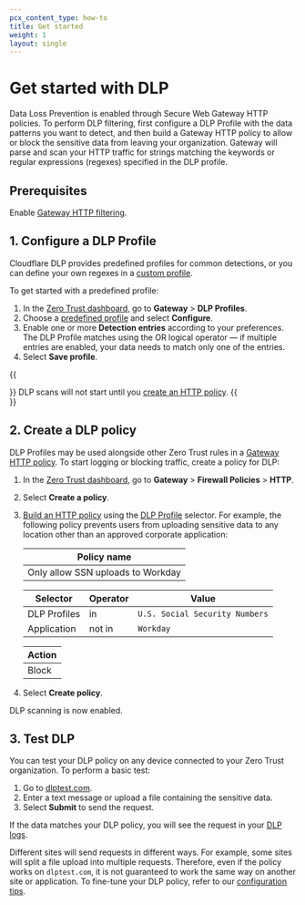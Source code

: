 ```yaml
---
pcx_content_type: how-to
title: Get started
weight: 1
layout: single
---
```


# Get started with DLP

Data Loss Prevention is enabled through Secure Web Gateway HTTP policies. To perform DLP filtering, first configure a DLP Profile with the data patterns you want to detect, and then build a Gateway HTTP policy to allow or block the sensitive data from leaving your organization. Gateway will parse and scan your HTTP traffic for strings matching the keywords or regular expressions (regexes) specified in the DLP profile.

## Prerequisites

Enable [Gateway HTTP filtering](/cloudflare-one/policies/filtering/initial-setup/http/).

## 1. Configure a DLP Profile

Cloudflare DLP provides predefined profiles for common detections, or you can define your own regexes in a [custom profile](/cloudflare-one/policies/data-loss-prevention/custom-profile/).

To get started with a predefined profile:

1. In the [Zero Trust dashboard](https://dash.teams.cloudflare.com), go to **Gateway** > **DLP Profiles**.
2. Choose a [predefined profile](/cloudflare-one/policies/data-loss-prevention/predefined-profiles/) and select **Configure**.
3. Enable one or more **Detection entries** according to your preferences. The DLP Profile matches using the OR logical operator — if multiple entries are enabled, your data needs to match only one of the entries.
4. Select **Save profile**.

{{<Aside type="warning" header="Important">}}
DLP scans will not start until you [create an HTTP policy](#2-create-a-dlp-policy).
{{</Aside>}}

## 2. Create a DLP policy

DLP Profiles may be used alongside other Zero Trust rules in a [Gateway HTTP policy](/cloudflare-one/policies/filtering/http-policies/). To start logging or blocking traffic, create a policy for DLP:

1. In the [Zero Trust dashboard](https://dash.teams.cloudflare.com), go to **Gateway** > **Firewall Policies** > **HTTP**.
2. Select **Create a policy**.
3. [Build an HTTP policy](/cloudflare-one/policies/filtering/http-policies/) using the [DLP Profile](/cloudflare-one/policies/filtering/http-policies/#dlp-profile) selector. For example, the following policy prevents users from uploading sensitive data to any location other than an approved corporate application:

    | Policy name |
    | ---- |
    | Only allow SSN uploads to Workday |

    | Selector | Operator | Value |
    | - | - | - |
    | DLP Profiles | in | `U.S. Social Security Numbers` |
    | Application  | not in | `Workday` |

    |Action|
    |------|
    |Block |

4. Select **Create policy**.

DLP scanning is now enabled.

## 3. Test DLP

You can test your DLP policy on any device connected to your Zero Trust organization. To perform a basic test:

1. Go to [dlptest.com](http://dlptest.com/http-post/).
2. Enter a text message or upload a file containing the sensitive data.
3. Select **Submit** to send the request.

If the data matches your DLP policy, you will see the request in your [DLP logs](/cloudflare-one/policies/data-loss-prevention/dlp-logs/).

Different sites will send requests in different ways. For example, some sites will split a file upload into multiple requests. Therefore, even if the policy works on `dlptest.com`, it is not guaranteed to work the same way on another site or application. To fine-tune your DLP policy, refer to our [configuration tips](/cloudflare-one/policies/data-loss-prevention/configuration-guides/).
